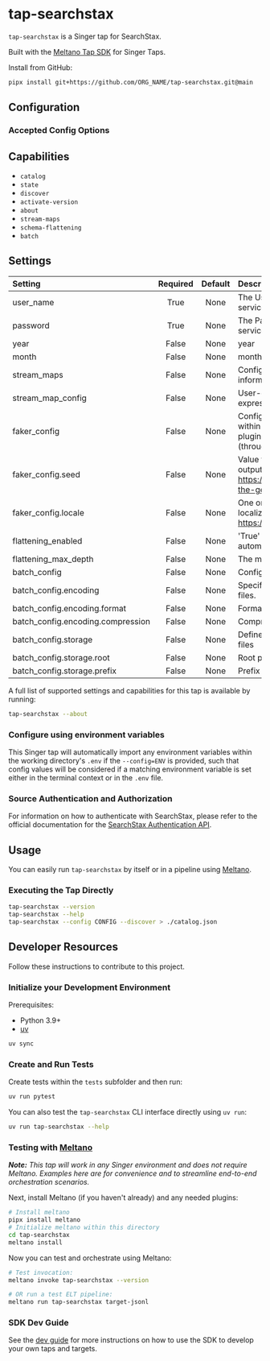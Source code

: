 # tap-searchstax

`tap-searchstax` is a Singer tap for SearchStax.

Built with the [Meltano Tap SDK](https://sdk.meltano.com) for Singer Taps.

Install from GitHub:

```bash
pipx install git+https://github.com/ORG_NAME/tap-searchstax.git@main
```

## Configuration

### Accepted Config Options

<!--

This section can be created by copy-pasting the CLI output from:

```
tap-searchstax --about --format=markdown
```
-->
## Capabilities

* `catalog`
* `state`
* `discover`
* `activate-version`
* `about`
* `stream-maps`
* `schema-flattening`
* `batch`

## Settings

| Setting | Required | Default | Description |
|:--------|:--------:|:-------:|:------------|
| user_name | True     | None    | The User Name to authenticate against the API service |
| password | True     | None    | The Password to authenticate against the API service |
| year | False    | None    | year        |
| month | False    | None    | month       |
| stream_maps | False    | None    | Config object for stream maps capability. For more information check out [Stream Maps](https://sdk.meltano.com/en/latest/stream_maps.html). |
| stream_map_config | False    | None    | User-defined config values to be used within map expressions. |
| faker_config | False    | None    | Config for the [`Faker`](https://faker.readthedocs.io/en/master/) instance variable `fake` used within map expressions. Only applicable if the plugin specifies `faker` as an additional dependency (through the `singer-sdk` `faker` extra or directly). |
| faker_config.seed | False    | None    | Value to seed the Faker generator for deterministic output: https://faker.readthedocs.io/en/master/#seeding-the-generator |
| faker_config.locale | False    | None    | One or more LCID locale strings to produce localized output for: https://faker.readthedocs.io/en/master/#localization |
| flattening_enabled | False    | None    | 'True' to enable schema flattening and automatically expand nested properties. |
| flattening_max_depth | False    | None    | The max depth to flatten schemas. |
| batch_config | False    | None    | Configuration for BATCH message capabilities. |
| batch_config.encoding | False    | None    | Specifies the format and compression of the batch files. |
| batch_config.encoding.format | False    | None    | Format to use for batch files. |
| batch_config.encoding.compression | False    | None    | Compression format to use for batch files. |
| batch_config.storage | False    | None    | Defines the storage layer to use when writing batch files |
| batch_config.storage.root | False    | None    | Root path to use when writing batch files. |
| batch_config.storage.prefix | False    | None    | Prefix to use when writing batch files. |


A full list of supported settings and capabilities for this
tap is available by running:

```bash
tap-searchstax --about
```

### Configure using environment variables

This Singer tap will automatically import any environment variables within the working directory's
`.env` if the `--config=ENV` is provided, such that config values will be considered if a matching
environment variable is set either in the terminal context or in the `.env` file.

### Source Authentication and Authorization

For information on how to authenticate with SearchStax, please refer to the official documentation for the [SearchStax Authentication API](https://www.searchstax.com/docs/searchstax-cloud-authentication-api/).

## Usage

You can easily run `tap-searchstax` by itself or in a pipeline using [Meltano](https://meltano.com/).

### Executing the Tap Directly

```bash
tap-searchstax --version
tap-searchstax --help
tap-searchstax --config CONFIG --discover > ./catalog.json
```

## Developer Resources

Follow these instructions to contribute to this project.

### Initialize your Development Environment

Prerequisites:

- Python 3.9+
- [uv](https://docs.astral.sh/uv/)

```bash
uv sync
```

### Create and Run Tests

Create tests within the `tests` subfolder and
then run:

```bash
uv run pytest
```

You can also test the `tap-searchstax` CLI interface directly using `uv run`:

```bash
uv run tap-searchstax --help
```

### Testing with [Meltano](https://www.meltano.com)

_**Note:** This tap will work in any Singer environment and does not require Meltano.
Examples here are for convenience and to streamline end-to-end orchestration scenarios._

<!--
Developer TODO:
Your project comes with a custom `meltano.yml` project file already created. Open the `meltano.yml` and follow any "TODO" items listed in
the file.
-->

Next, install Meltano (if you haven't already) and any needed plugins:

```bash
# Install meltano
pipx install meltano
# Initialize meltano within this directory
cd tap-searchstax
meltano install
```

Now you can test and orchestrate using Meltano:

```bash
# Test invocation:
meltano invoke tap-searchstax --version

# OR run a test ELT pipeline:
meltano run tap-searchstax target-jsonl
```

### SDK Dev Guide

See the [dev guide](https://sdk.meltano.com/en/latest/dev_guide.html) for more instructions on how to use the SDK to
develop your own taps and targets.
